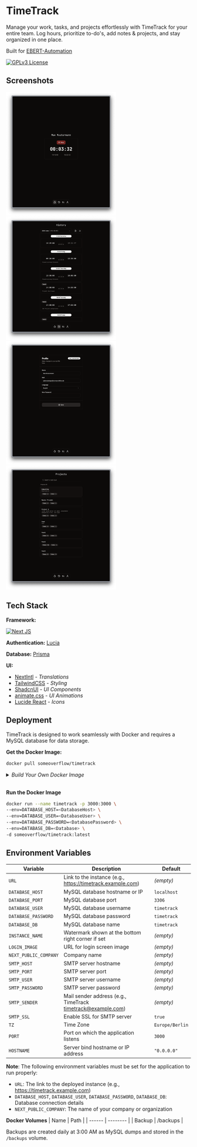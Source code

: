 # TimeTrack

Manage your work, tasks, and projects effortlessly with TimeTrack for your
entire team. Log hours, prioritize to-do's, add notes & projects, and stay
organized in one place.

Built for [EBERT-Automation](https://ebert-automation.de/)

[![GPLv3 License](https://img.shields.io/badge/License-GPL%20v3-yellow.svg)](https://opensource.org/licenses/)

## Screenshots

<div>
  <img src="https://github.com/someoverflow/timetrack/blob/e5e8f48be97b05f35e1cb0b4a276b38b82ec6204/screenshots/Home.png" width="300">
  <img src="https://github.com/someoverflow/timetrack/blob/e5e8f48be97b05f35e1cb0b4a276b38b82ec6204/screenshots/History.png" width="300">
  <img src="https://github.com/someoverflow/timetrack/blob/e5e8f48be97b05f35e1cb0b4a276b38b82ec6204/screenshots/Profile.png" width="300">
  <img src="https://github.com/someoverflow/timetrack/blob/e5e8f48be97b05f35e1cb0b4a276b38b82ec6204/screenshots/Projects.png" width="300">
</div>

## Tech Stack

**Framework:**

[![Next JS](https://img.shields.io/badge/Next-black?style=for-the-badge&logo=next.js&logoColor=white)](https://nextjs.org/)

**Authentication:** [Lucia](https://lucia-auth.com/)

**Database:** [Prisma](https://www.prisma.io/)

**UI:**

- [NextIntl](https://next-intl-docs.vercel.app/) - _Translations_
- [TailwindCSS](https://tailwindcss.com/) - _Styling_
- [ShadcnUI](https://ui.shadcn.com/) - _UI Components_
- [animate.css](https://animate.style/) - _UI Animations_
- [Lucide React](https://lucide.dev/guide/packages/lucide-react) - _Icons_

## Deployment

TimeTrack is designed to work seamlessly with Docker and requires a MySQL database for data storage.

**Get the Docker Image:**

```bash
docker pull someoverflow/timetrack
```

<details>
<summary><i>Build Your Own Docker Image</i></summary>
<br>
<pre>
docker buildx create --name somebuilder
docker buildx use somebuilder
docker buildx inspect --bootstrap
docker buildx build --platform linux/amd64,linux/arm64 -t someoverflow/timetrack:dev .
</pre>
</details>
<br>

**Run the Docker Image**

```bash
docker run --name timetrack -p 3000:3000 \
--env=DATABASE_HOST=<DatabaseHost> \
--env=DATABASE_USER=<DatabaseUser> \
--env=DATABASE_PASSWORD=<DatabasePassword> \
--env=DATABASE_DB=<Database> \
-d someoverflow/timetrack:latest
```

## Environment Variables

| Variable              | Description                                                   | Default         |
| --------------------- | ------------------------------------------------------------- | --------------- |
| `URL`                 | Link to the instance (e.g., https://timetrack.example.com)    | _(empty)_       |
| `DATABASE_HOST`       | MySQL database hostname or IP                                 | `localhost`     |
| `DATABASE_PORT`       | MySQL database port                                           | `3306`          |
| `DATABASE_USER`       | MySQL database username                                       | `timetrack`     |
| `DATABASE_PASSWORD`   | MySQL database password                                       | `timetrack`     |
| `DATABASE_DB`         | MySQL database name                                           | `timetrack`     |
| `INSTANCE_NAME`       | Watermark shown at the bottom right corner if set             | _(empty)_       |
| `LOGIN_IMAGE`         | URL for login screen image                                    | _(empty)_       |
| `NEXT_PUBLIC_COMPANY` | Company name                                                  | _(empty)_       |
| `SMTP_HOST`           | SMTP server hostname                                          | _(empty)_       |
| `SMTP_PORT`           | SMTP server port                                              | _(empty)_       |
| `SMTP_USER`           | SMTP server username                                          | _(empty)_       |
| `SMTP_PASSWORD`       | SMTP server password                                          | _(empty)_       |
| `SMTP_SENDER`         | Mail sender address (e.g., TimeTrack <timetrack@example.com>) | _(empty)_       |
| `SMTP_SSL`            | Enable SSL for SMTP server                                    | `true`          |
| `TZ`                  | Time Zone                                                     | `Europe/Berlin` |
| `PORT`                | Port on which the application listens                         | `3000`          |
| `HOSTNAME`            | Server bind hostname or IP address                            | `"0.0.0.0"`     |

**Note**: The following environment variables must be set for the application to run properly:

- `URL`: The link to the deployed instance (e.g., https://timetrack.example.com)
- `DATABASE_HOST`, `DATABASE_USER`, `DATABASE_PASSWORD`, `DATABASE_DB`: Database connection details
- `NEXT_PUBLIC_COMPANY`: The name of your company or organization

**Docker Volumes**
| Name | Path |
| ------ | -------- |
| Backup | /backups |

Backups are created daily at 3:00 AM as MySQL dumps and stored in the `/backups` volume.
